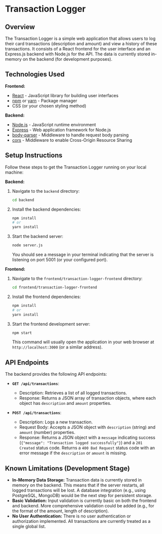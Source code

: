 # Transaction Logger

## Overview

The Transaction Logger is a simple web application that allows users to log their card transactions (description and amount) and view a history of these transactions. It consists of a React frontend for the user interface and an Express.js backend with Node.js for the API. The data is currently stored in-memory on the backend (for development purposes).

## Technologies Used

**Frontend:**

- [React](https://react.dev/) - JavaScript library for building user interfaces
- [npm](https://www.npmjs.com/) or [yarn](https://yarnpkg.com/) - Package manager
- CSS (or your chosen styling method)

**Backend:**

- [Node.js](https://nodejs.org/) - JavaScript runtime environment
- [Express](https://expressjs.com/) - Web application framework for Node.js
- [body-parser](https://www.npmjs.com/package/body-parser) - Middleware to handle request body parsing
- [cors](https://www.npmjs.com/package/cors) - Middleware to enable Cross-Origin Resource Sharing

## Setup Instructions

Follow these steps to get the Transaction Logger running on your local machine:

**Backend:**

1.  Navigate to the `backend` directory:
    ```bash
    cd backend
    ```
2.  Install the backend dependencies:
    ```bash
    npm install
    # or
    yarn install
    ```
3.  Start the backend server:
    ```bash
    node server.js
    ```
    You should see a message in your terminal indicating that the server is listening on port 5001 (or your configured port).

**Frontend:**

1.  Navigate to the `frontend/transaction-logger-frontend` directory:
    ```bash
    cd frontend/transaction-logger-frontend
    ```
2.  Install the frontend dependencies:
    ```bash
    npm install
    # or
    yarn install
    ```
3.  Start the frontend development server:
    ```bash
    npm start
    ```
    This command will usually open the application in your web browser at `http://localhost:3000` (or a similar address).

## API Endpoints

The backend provides the following API endpoints:

- **`GET /api/transactions`**:

  - Description: Retrieves a list of all logged transactions.
  - Response: Returns a JSON array of transaction objects, where each object has `description` and `amount` properties.

- **`POST /api/transactions`**:
  - Description: Logs a new transaction.
  - Request Body: Accepts a JSON object with `description` (string) and `amount` (number) properties.
  - Response: Returns a JSON object with a `message` indicating success (`{"message": "Transaction logged successfully"}`) and a `201 Created` status code. Returns a `400 Bad Request` status code with an error message if the `description` or `amount` is missing.

## Known Limitations (Development Stage)

- **In-Memory Data Storage:** Transaction data is currently stored in memory on the backend. This means that if the server restarts, all logged transactions will be lost. A database integration (e.g., using PostgreSQL, MongoDB) would be the next step for persistent storage.
- **Basic Validation:** Input validation is currently basic on both the frontend and backend. More comprehensive validation could be added (e.g., for the format of the amount, length of description).
- **No User Authentication:** There is no user authentication or authorization implemented. All transactions are currently treated as a single global list.
